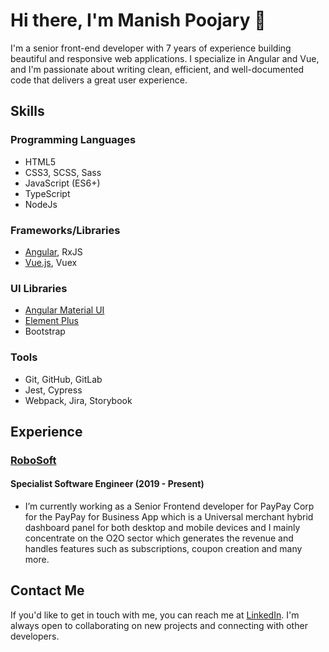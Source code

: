 
<!--
**manishpoojary/manishpoojary** is a ✨ _special_ ✨ repository because its `README.md` (this file) appears on your GitHub profile.

Here are some ideas to get you started:

- 🔭 I’m currently working on ...
- 🌱 I’m currently learning ...
- 👯 I’m looking to collaborate on ...
- 🤔 I’m looking for help with ...
- 💬 Ask me about ...
- 📫 How to reach me: ...
- 😄 Pronouns: ...
- ⚡ Fun fact: ...
-->

# Hi there, I'm Manish Poojary 👋

I'm a senior front-end developer with 7 years of experience building beautiful and responsive web applications. I specialize in Angular and Vue, and I'm passionate about writing clean, efficient, and well-documented code that delivers a great user experience.

## Skills

### Programming Languages

- HTML5
- CSS3, SCSS, Sass
- JavaScript (ES6+)
- TypeScript
- NodeJs

### Frameworks/Libraries

- [Angular](https://angular.io), RxJS
- [Vue.js](https://vuejs.org), Vuex

### UI Libraries

- [Angular Material UI](https://material.angular.io)
- [Element Plus](https://element-plus.org/en-US/)
- Bootstrap

### Tools

- Git, GitHub, GitLab
- Jest, Cypress
- Webpack, Jira, Storybook

## Experience

### [RoboSoft](https://www.robosoftin.com)

#### Specialist Software Engineer (2019 - Present)

- I’m currently working as a Senior Frontend developer for PayPay Corp for the PayPay for Business App which is a Universal merchant hybrid dashboard panel for both desktop and mobile devices and I mainly concentrate on the O2O sector which generates the revenue and handles features such as subscriptions, coupon creation and many more.

## Contact Me

If you'd like to get in touch with me, you can reach me at [LinkedIn](https://www.linkedin.com/in/manish-poojary). I'm always open to collaborating on new projects and connecting with other developers.
